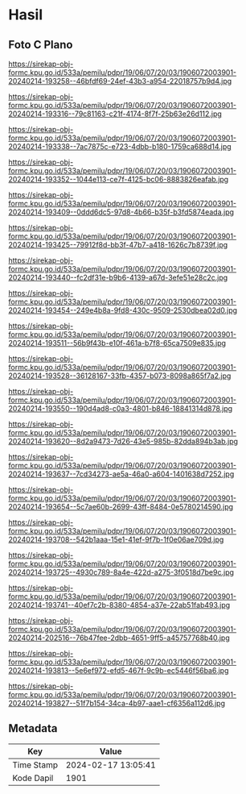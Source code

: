 # Hasil

## Foto C Plano

https://sirekap-obj-formc.kpu.go.id/533a/pemilu/pdpr/19/06/07/20/03/1906072003901-20240214-193258--46bfdf69-24ef-43b3-a954-22018757b9d4.jpg

https://sirekap-obj-formc.kpu.go.id/533a/pemilu/pdpr/19/06/07/20/03/1906072003901-20240214-193316--79c81163-c21f-4174-8f7f-25b63e26d112.jpg

https://sirekap-obj-formc.kpu.go.id/533a/pemilu/pdpr/19/06/07/20/03/1906072003901-20240214-193338--7ac7875c-e723-4dbb-b180-1759ca688d14.jpg

https://sirekap-obj-formc.kpu.go.id/533a/pemilu/pdpr/19/06/07/20/03/1906072003901-20240214-193352--1044e113-ce7f-4125-bc06-8883826eafab.jpg

https://sirekap-obj-formc.kpu.go.id/533a/pemilu/pdpr/19/06/07/20/03/1906072003901-20240214-193409--0ddd6dc5-97d8-4b66-b35f-b3fd5874eada.jpg

https://sirekap-obj-formc.kpu.go.id/533a/pemilu/pdpr/19/06/07/20/03/1906072003901-20240214-193425--79912f8d-bb3f-47b7-a418-1626c7b8739f.jpg

https://sirekap-obj-formc.kpu.go.id/533a/pemilu/pdpr/19/06/07/20/03/1906072003901-20240214-193440--fc2df31e-b9b6-4139-a67d-3efe51e28c2c.jpg

https://sirekap-obj-formc.kpu.go.id/533a/pemilu/pdpr/19/06/07/20/03/1906072003901-20240214-193454--249e4b8a-9fd8-430c-9509-2530dbea02d0.jpg

https://sirekap-obj-formc.kpu.go.id/533a/pemilu/pdpr/19/06/07/20/03/1906072003901-20240214-193511--56b9f43b-e10f-461a-b7f8-65ca7509e835.jpg

https://sirekap-obj-formc.kpu.go.id/533a/pemilu/pdpr/19/06/07/20/03/1906072003901-20240214-193528--36128167-33fb-4357-b073-8098a865f7a2.jpg

https://sirekap-obj-formc.kpu.go.id/533a/pemilu/pdpr/19/06/07/20/03/1906072003901-20240214-193550--190d4ad8-c0a3-4801-b846-18841314d878.jpg

https://sirekap-obj-formc.kpu.go.id/533a/pemilu/pdpr/19/06/07/20/03/1906072003901-20240214-193620--8d2a9473-7d26-43e5-985b-82dda894b3ab.jpg

https://sirekap-obj-formc.kpu.go.id/533a/pemilu/pdpr/19/06/07/20/03/1906072003901-20240214-193637--7cd34273-ae5a-46a0-a604-1401638d7252.jpg

https://sirekap-obj-formc.kpu.go.id/533a/pemilu/pdpr/19/06/07/20/03/1906072003901-20240214-193654--5c7ae60b-2699-43ff-8484-0e5780214590.jpg

https://sirekap-obj-formc.kpu.go.id/533a/pemilu/pdpr/19/06/07/20/03/1906072003901-20240214-193708--542b1aaa-15e1-41ef-9f7b-1f0e06ae709d.jpg

https://sirekap-obj-formc.kpu.go.id/533a/pemilu/pdpr/19/06/07/20/03/1906072003901-20240214-193725--4930c789-8a4e-422d-a275-3f0518d7be9c.jpg

https://sirekap-obj-formc.kpu.go.id/533a/pemilu/pdpr/19/06/07/20/03/1906072003901-20240214-193741--40ef7c2b-8380-4854-a37e-22ab51fab493.jpg

https://sirekap-obj-formc.kpu.go.id/533a/pemilu/pdpr/19/06/07/20/03/1906072003901-20240214-202516--76b47fee-2dbb-4651-9ff5-a45757768b40.jpg

https://sirekap-obj-formc.kpu.go.id/533a/pemilu/pdpr/19/06/07/20/03/1906072003901-20240214-193813--5e6ef972-efd5-467f-9c9b-ec5446f56ba6.jpg

https://sirekap-obj-formc.kpu.go.id/533a/pemilu/pdpr/19/06/07/20/03/1906072003901-20240214-193827--51f7b154-34ca-4b97-aae1-cf6356a112d6.jpg


## Metadata

| Key        | Value               |
| ---------- | ------------------- |
| Time Stamp | 2024-02-17 13:05:41 |
| Kode Dapil | 1901                |



